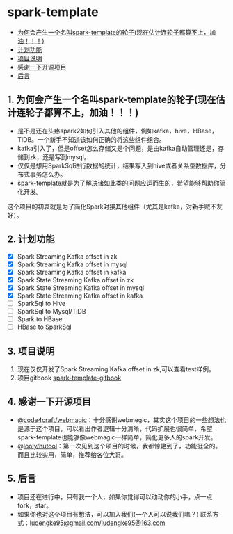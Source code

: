 # spark-template #

<!-- vscode-markdown-toc -->
* [为何会产生一个名叫spark-template的轮子(现在估计连轮子都算不上，加油！！！)](#spark-template)
* [计划功能](#)
* [项目说明](#-1)
* [感谢一下开源项目](#-1)
* [后言](#-1)

<!-- vscode-markdown-toc-config
	numbering=true
	autoSave=true
	/vscode-markdown-toc-config -->
<!-- /vscode-markdown-toc -->

##  1. <a name='spark-template'></a>为何会产生一个名叫spark-template的轮子(现在估计连轮子都算不上，加油！！！) 

+ 是不是还在头疼spark2如何引入其他的组件，例如kafka，hive，HBase，TiDB。一个新手不知道该如何正确的将这些组件组合。
+ kafka引入了，但是offset怎么存储又是个问题，是由kafka自动管理还是，存储到zk，还是写到mysql。
+ 仅仅是想用SparkSql进行数据的统计，结果写入到hive或者关系型数据库，分布式事务怎么办。
+ spark-template就是为了解决诸如此类的问题应运而生的，希望能够帮助你简化开发。

这个项目的初衷就是为了简化Spark对接其他组件（尤其是kafka，对新手贼不友好）。

##  2. <a name=''></a>计划功能 
+ [x] Spark Streaming Kafka offset in zk
+ [x] Spark Streaming Kafka offset in mysql
+ [x] Spark Streaming Kafka offset in kafka
+ [x] Spark State Streaming Kafka offset in zk
+ [x] Spark State Streaming Kafka offset in mysql
+ [x] Spark State Streaming Kafka offset in kafka
+ [ ] SparkSql to Hive
+ [ ] SparkSql to Mysql/TiDB
+ [ ] Spark to HBase
+ [ ] HBase to SparkSql

##  3. <a name='-1'></a>项目说明 
1. 现在仅仅开发了Spark Streaming Kafka offset in zk,可以查看test样例。
2. 项目gitbook [spark-template-gitbook](https://github.com/ludengke95/spark-template-gitbook)

##  4. <a name='-1'></a>感谢一下开源项目 
+ @[code4craft/webmagic](https://github.com/code4craft/webmagic)：十分感谢webmegic，其实这个项目的一些想法也是源于这个项目，可以看出作者逻辑十分清晰，代码扩展也很简单，希望spark-template也能够像webmagic一样简单，简化更多人的spark开发。
+ @[looly/hutool](https://github.com/looly/hutool)：第一次见到这个项目的时候，我都惊艳到了，功能挺全的。而且比较实用，简单，推荐给各位大哥。

##  5. <a name='-1'></a>后言 
+ 项目还在进行中，只有我一个人，如果你觉得可以动动你的小手，点一点fork，star。
+ 如果你也对这个项目有想法，可以加入我们(一个人可以说我们嘛？)
联系方式：ludengke95@gmail.com/ludengke95@163.com